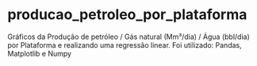# producao_petroleo_por_plataforma
Gráficos da Produção de petróleo / Gás natural (Mm³/dia) / Água (bbl/dia) por Plataforma e realizando uma regressão linear. 
Foi utilizado: Pandas, Matplotlib e Numpy

